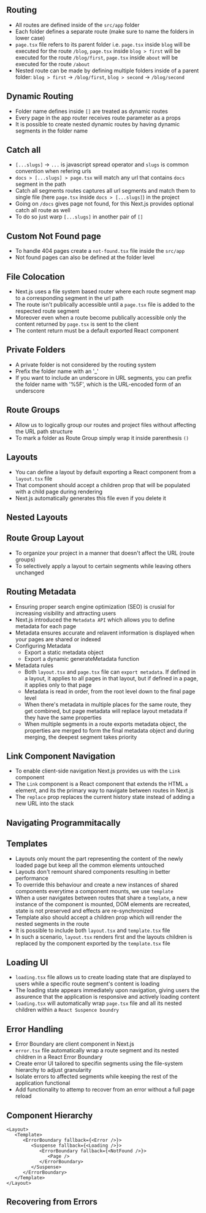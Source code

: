 ## Routing

-  All routes are defined inside of the `src/app` folder
-  Each folder defines a separate route (make sure to name the folders in lower case)
-  `page.tsx` file refers to its parent folder i.e. `page.tsx` inside `blog` will be executed for the route `/blog`, `page.tsx` inside `blog > first` will be executed for the route `/blog/first`, `page.tsx` inside `about` will be executed for the route `/about`
-  Nested route can be made by defining multiple folders inside of a parent folder: `blog > first` -> `/blog/first`, `blog > second` -> `/blog/second`

## Dynamic Routing

-  Folder name defines inside `[]` are treated as dynamic routes
-  Every page in the app router receives route parameter as a props
-  It is possible to create nested dynamic routes by having dynamic segments in the folder name

## Catch all

-  `[...slugs]` -> `...` is javascript spread operator and `slugs` is common convention when refering urls
-  `docs > [...slugs] > page.tsx` will match any url that contains `docs` segment in the path
-  Catch all segments routes captures all url segments and match them to single file (here `page.tsx` inside `docs > [...slugs]`) in the project
-  Going on `/docs` gives page not found, for this Next.js provides optional catch all route as well
-  To do so just warp `[...slugs]` in another pair of `[]`

## Custom Not Found page

-  To handle 404 pages create a `not-found.tsx` file inside the `src/app`
-  Not found pages can also be defined at the folder level

## File Colocation

-  Next.js uses a file system based router where each route segment map to a corresponding segment in the url path
-  The route isn't publically accessible until a `page.tsx` file is added to the respected route segment
-  Moreover even when a route become publically accessible only the content returned by `page.tsx` is sent to the client
-  The content return must be a default exported React component

## Private Folders

-  A private folder is not considered by the routing system
-  Prefix the folder name with an '\_'
-  If you want to include an underscore in URL segments, you can prefix the folder name with '%5F', which is the URL-encoded form of an underscore

## Route Groups

-  Allow us to logically group our routes and project files without affecting the URL path structure
-  To mark a folder as Route Group simply wrap it inside parenthesis `()`

## Layouts

-  You can define a layout by default exporting a React component from a `layout.tsx` file
-  That component should accept a children prop that will be populated with a child page during rendering
-  Next.js automatically generates this file even if you delete it

## Nested Layouts

## Route Group Layout

-  To organize your project in a manner that doesn't affect the URL (route groups)
-  To selectively apply a layout to certain segments while leaving others unchanged

## Routing Metadata

-  Ensuring proper search engine optimization (SEO) is crusial for increasing visibility and attracting users
-  Next.js introduced the `Metadata API` which allows you to define metadata for each page
-  Metadata ensures accurate and relavent information is displayed when your pages are shared or indexed
-  Configuring Metadata
   -  Export a static metadata object
   -  Export a dynamic generateMetadata function
-  Metadata rules
   -  Both `layout.tsx` and `page.tsx` file can `export metadata`. If defined in a layout, it applies to all pages in that layout, but if defined in a page, it applies only to that page
   -  Metadata is read in order, from the root level down to the final page level
   -  When there's metadata in multiple places for the same route, they get combined, but page metadata will replace layout metadata if they have the same properties
   -  When multiple segments in a route exports metadata object, the properties are merged to form the final metadata object and during merging, the deepest segment takes priority

## Link Component Navigation

-  To enable client-side navigation Next.js provides us with the `Link` component
-  The `Link` component is a React component that extends the HTML `a` element, and its the primary way to navigate between routes in Next.js
-  The `replace` prop replaces the current history state instead of adding a new URL into the stack

## Navigating Programmitacally

## Templates

-  Layouts only mount the part representing the content of the newly loaded page but keep all the common elements untouched
-  Layouts don't remount shared components resulting in better performance
-  To override this behaviour and create a new instances of shared components everytime a component mounts, we use `template`
-  When a user navigates between routes that share a `template`, a new instance of the component is mounted, DOM elements are recreated, state is not preserved and effects are re-synchronized
-  Template also should accept a children prop which will render the nested segments in the route
-  It is possible to include both `layout.tsx` and `template.tsx` file
-  In such a scenario, `layout.tsx` renders first and the layouts children is replaced by the component exported by the `template.tsx` file

## Loading UI

-  `loading.tsx` file allows us to create loading state that are displayed to users while a specific route segment's content is loading
-  The loading state appears immediately upon navigation, giving users the assurence that the application is responsive and actively loading content
-  `loading.tsx` will automatically wrap `page.tsx` file and all its nested children within a `React Suspence boundry`

## Error Handling

-  Error Boundary are client component in Next.js
-  `error.tsx` file automatically wrap a route segment and its nested children in a React Error Boundary
-  Create error UI tailored to specifin segments using the file-system hierarchy to adjust granularity
-  Isolate errors to affected segments while keeping the rest of the application functional
-  Add functionality to attemp to recover from an error without a full page reload

## Component Hierarchy

```
<Layout>
   <Template>
      <ErrorBoundary fallback={<Error />}>
         <Suspense fallback={<Loading />}>
            <ErrorBoundary fallback={<NotFound />}>
               <Page />
            </ErrorBoundary>
         </Suspense>
      </ErrorBoundary>
   </Template>
</Layout>
```

## Recovering from Errors
